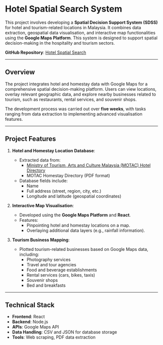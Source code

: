 # Hotel Spatial Search System

This project involves developing a **Spatial Decision Support System (SDSS)** for hotel and tourism-related locations in Malaysia. It combines data extraction, geospatial data visualisation, and interactive map functionalities using the **Google Maps Platform**. This system is designed to support spatial decision-making in the hospitality and tourism sectors.

**GitHub Repository**: [Hotel Spatial Search](https://github.com/Shab-33/Hotel-Spatial-Search)

---

## Overview

The project integrates hotel and homestay data with Google Maps for a comprehensive spatial decision-making platform. Users can view locations, overlay relevant geographic data, and explore nearby businesses related to tourism, such as restaurants, rental services, and souvenir shops.

The development process was carried out over **five weeks**, with tasks ranging from data extraction to implementing advanced visualisation features.

---

## Project Features

1. **Hotel and Homestay Location Database**:
   - Extracted data from:
     - [Ministry of Tourism, Arts and Culture Malaysia (MOTAC) Hotel Directory](https://www.motac.gov.my/semakan/hotel-daftar)
     - MOTAC Homestay Directory (PDF format)
   - Database fields include:
     - Name
     - Full address (street, region, city, etc.)
     - Longitude and latitude (geospatial coordinates)

2. **Interactive Map Visualisation**:
   - Developed using the **Google Maps Platform** and **React**.
   - Features:
     - Pinpointing hotel and homestay locations on a map.
     - Overlaying additional data layers (e.g., rainfall information).

3. **Tourism Business Mapping**:
   - Plotted tourism-related businesses based on Google Maps data, including:
     - Photography services
     - Travel and tour agencies
     - Food and beverage establishments
     - Rental services (cars, bikes, taxis)
     - Souvenir shops
     - Bed and breakfasts
     
---

## Technical Stack

- **Frontend**: React
- **Backend**: Node.js
- **APIs**: Google Maps API
- **Data Handling**: CSV and JSON for database storage
- **Tools**: Web scraping, PDF data extraction
